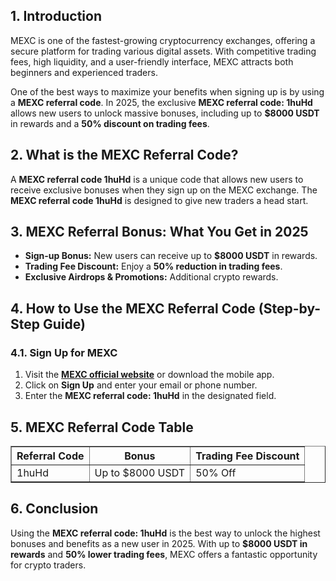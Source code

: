 <h2>1. Introduction</h2>
<p>MEXC is one of the fastest-growing cryptocurrency exchanges, offering a secure platform for trading various digital assets. With competitive trading fees, high liquidity, and a user-friendly interface, MEXC attracts both beginners and experienced traders.</p>
<p>One of the best ways to maximize your benefits when signing up is by using a <strong>MEXC referral code</strong>. In 2025, the exclusive <strong>MEXC referral code: 1huHd</strong> allows new users to unlock massive bonuses, including up to <strong>$8000 USDT</strong> in rewards and a <strong>50% discount on trading fees</strong>.</p>

<h2>2. What is the MEXC Referral Code?</h2>
<p>A <strong>MEXC referral code 1huHd</strong> is a unique code that allows new users to receive exclusive bonuses when they sign up on the MEXC exchange. The <strong>MEXC referral code 1huHd</strong> is designed to give new traders a head start.</p>

<h2>3. MEXC Referral Bonus: What You Get in 2025</h2>
<ul>
    <li><strong>Sign-up Bonus:</strong> New users can receive up to <strong>$8000 USDT</strong> in rewards.</li>
    <li><strong>Trading Fee Discount:</strong> Enjoy a <strong>50% reduction in trading fees</strong>.</li>
    <li><strong>Exclusive Airdrops & Promotions:</strong> Additional crypto rewards.</li>
</ul>

<h2>4. How to Use the MEXC Referral Code (Step-by-Step Guide)</h2>
<h3>4.1. Sign Up for MEXC</h3>
<ol>
    <li>Visit the <strong><a href="https://www.mexc.com/register?inviteCode=mexc-1huHd" target="_blank">MEXC official website</a></strong> or download the mobile app.</li>
    <li>Click on <strong>Sign Up</strong> and enter your email or phone number.</li>
    <li>Enter the <strong>MEXC referral code: 1huHd</strong> in the designated field.</li>
</ol>

<h2>5. MEXC Referral Code Table</h2>
<table border="1">
    <tr>
        <th>Referral Code</th>
        <th>Bonus</th>
        <th>Trading Fee Discount</th>
    </tr>
    <tr>
        <td>1huHd</td>
        <td>Up to $8000 USDT</td>
        <td>50% Off</td>
    </tr>
</table>

<h2>6. Conclusion</h2>
<p>Using the <strong>MEXC referral code: 1huHd</strong> is the best way to unlock the highest bonuses and benefits as a new user in 2025. With up to <strong>$8000 USDT in rewards</strong> and <strong>50% lower trading fees</strong>, MEXC offers a fantastic opportunity for crypto traders.</p>
